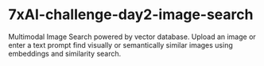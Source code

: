# 7xAI-challenge-day2-image-search
Multimodal Image Search powered by vector database. Upload an image or enter a text prompt find visually or semantically similar images using embeddings and similarity search.
